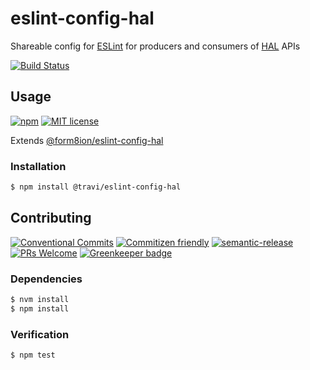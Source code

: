 # eslint-config-hal

Shareable config for [ESLint](https://eslint.org/) for producers and consumers
of [HAL](http://stateless.co/hal_specification.html) APIs

<!-- status badges -->
[![Build Status][ci-badge]][ci-link]

## Usage

<!-- consumer badges -->
[![npm][npm-badge]][npm-link]
[![MIT license][license-badge]][license-link]

Extends [@form8ion/eslint-config-hal](https://raw.githubusercontent.com/form8ion/eslint-config-hal)

### Installation

```sh
$ npm install @travi/eslint-config-hal
```

## Contributing

<!-- contribution badges -->
[![Conventional Commits][commit-convention-badge]][commit-convention-link]
[![Commitizen friendly][commitizen-badge]][commitizen-link]
[![semantic-release][semantic-release-badge]][semantic-release-link]
[![PRs Welcome][PRs-badge]][PRs-link]
[![Greenkeeper badge](https://badges.greenkeeper.io/travi/eslint-config-hal.svg)](https://greenkeeper.io/)

### Dependencies

```sh
$ nvm install
$ npm install
```

### Verification

```sh
$ npm test
```

[npm-link]: https://www.npmjs.com/package/@travi/eslint-config-hal
[npm-badge]: https://img.shields.io/npm/v/@travi/eslint-config-hal.svg
[license-link]: LICENSE
[license-badge]: https://img.shields.io/github/license/travi/eslint-config-hal.svg
[ci-link]: https://travis-ci.com/travi/eslint-config-hal
[ci-badge]: https://img.shields.io/travis/com/travi/eslint-config-hal/master.svg
[commit-convention-link]: https://conventionalcommits.org
[commit-convention-badge]: https://img.shields.io/badge/Conventional%20Commits-1.0.0-yellow.svg
[commitizen-link]: http://commitizen.github.io/cz-cli/
[commitizen-badge]: https://img.shields.io/badge/commitizen-friendly-brightgreen.svg
[semantic-release-link]: https://github.com/semantic-release/semantic-release
[semantic-release-badge]: https://img.shields.io/badge/%20%20%F0%9F%93%A6%F0%9F%9A%80-semantic--release-e10079.svg
[PRs-link]: http://makeapullrequest.com
[PRs-badge]: https://img.shields.io/badge/PRs-welcome-brightgreen.svg
